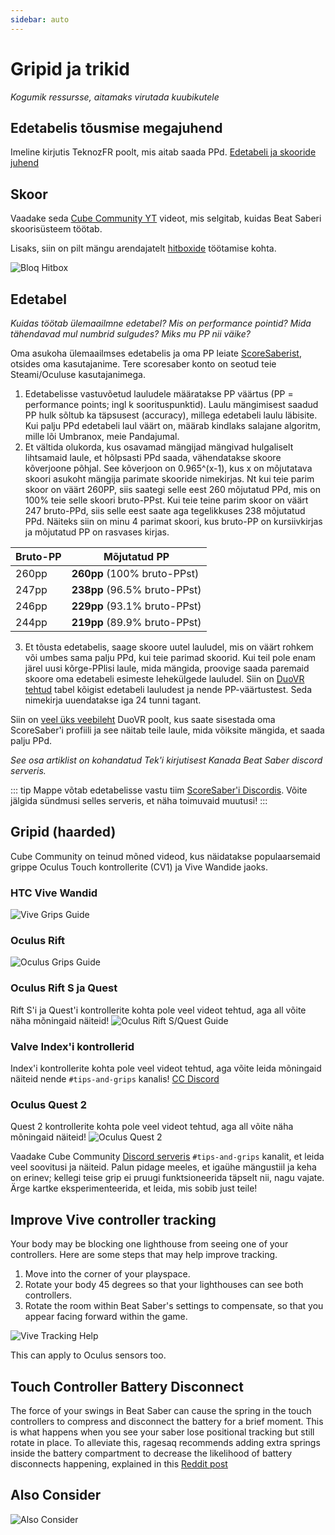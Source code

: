 ```yaml
---
sidebar: auto
---
```


# Gripid ja trikid
_Kogumik ressursse, aitamaks virutada kuubikutele_

## Edetabelis tõusmise megajuhend
Imeline kirjutis TeknozFR poolt, mis aitab saada PPd. [Edetabeli ja skooride juhend](./ranking-guide)

## Skoor
Vaadake seda [Cube Community YT](https://www.youtube.com/channel/UCdG9zS8jVcQIKl7plwWXUkg) videot, mis selgitab, kuidas Beat Saberi skoorisüsteem töötab.

<YouTube url='https://www.youtube.com/watch?v=rVbXCGddspA' />

Lisaks, siin on pilt mängu arendajatelt [hitboxide](https://twitter.com/Split82/status/979365834324889600) töötamise kohta.

![Bloq Hitbox](~@images/mapping/hitbox-from-split.jpg)

## Edetabel
*Kuidas töötab ülemaailmne edetabel? Mis on performance pointid? Mida tähendavad mul numbrid sulgudes? Miks mu PP nii väike?*

Oma asukoha ülemaailmses edetabelis ja oma PP leiate [ScoreSaberist](https://scoresaber.com/global), otsides oma kasutajanime. Tere scoresaber konto on seotud teie Steami/Oculuse kasutajanimega.

1. Edetabelisse vastuvõetud lauludele määratakse PP väärtus (PP = performance points; ingl k soorituspunktid). Laulu mängimisest saadud PP hulk sõltub ka täpsusest (accuracy), millega edetabeli laulu läbisite. Kui palju PPd edetabeli laul väärt on, määrab kindlaks salajane algoritm, mille lõi Umbranox, meie Pandajumal.
2. Et vältida olukorda, kus osavamad mängijad mängivad hulgaliselt lihtsamaid laule, et hõlpsasti PPd saada, vähendatakse skoore kõverjoone põhjal. See kõverjoon on 0.965^(x-1), kus x on mõjutatava skoori asukoht mängija parimate skooride nimekirjas. Nt kui teie parim skoor on väärt 260PP, siis saategi selle eest 260 mõjutatud PPd, mis on 100% teie selle skoori bruto-PPst. Kui teie teine parim skoor on väärt 247 bruto-PPd, siis selle eest saate aga tegelikkuses 238 mõjutatud PPd. Näiteks siin on minu 4 parimat skoori, kus bruto-PP on kursiivkirjas ja mõjutatud PP on rasvases kirjas.

| Bruto-PP | Mõjutatud PP                 |
| -------- | ---------------------------- |
| 260pp    | **260pp** (100% bruto-PPst)  |
| 247pp    | **238pp** (96.5% bruto-PPst) |
| 246pp    | **229pp** (93.1% bruto-PPst) |
| 244pp    | **219pp** (89.9% bruto-PPst) |

3. Et tõusta edetabelis, saage skoore uutel lauludel, mis on väärt rohkem või umbes sama palju PPd, kui teie parimad skoorid. Kui teil pole enam järel uusi kõrge-PPlisi laule, mida mängida, proovige saada paremaid skoore oma edetabeli esimeste lehekülgede lauludel. Siin on [DuoVR tehtud](https://docs.google.com/spreadsheets/d/1ufWgF2tWS0gD3pIr0_d37EkIcmCrUy1x6hyzPEZDPNc/edit#gid=1775412672) tabel kõigist edetabeli lauludest ja nende PP-väärtustest. Seda nimekirja uuendatakse iga 24 tunni tagant.

Siin on [veel üks veebileht](https://duovr.github.io/BigPP/) DuoVR poolt, kus saate sisestada oma ScoreSaber'i profiili ja see näitab teile laule, mida võiksite mängida, et saada palju PPd.

*See osa artiklist on kohandatud Tek'i kirjutisest Kanada Beat Saber discord serveris.*

::: tip Mappe võtab edetabelisse vastu tiim [ScoreSaber'i Discordis](https://discord.gg/WpuDMwU). Võite jälgida sündmusi selles serveris, et näha toimuvaid muutusi! :::

## Gripid (haarded)
Cube Community on teinud mõned videod, kus näidatakse populaarsemaid grippe Oculus Touch kontrollerite (CV1) ja Vive Wandide jaoks.

### HTC Vive Wandid
<YouTube url='https://www.youtube.com/watch?v=G7x_wb7RrgU' />

![Vive Grips Guide](~@images/grips-and-tricks/vive-grips-guide.jpg)

### Oculus Rift
<YouTube url='https://www.youtube.com/watch?v=XFt90q69aEA' />

![Oculus Grips Guide](~@images/grips-and-tricks/oculus-grips-guide.jpg)

### Oculus Rift S ja Quest
Rift S'i ja Quest'i kontrollerite kohta pole veel videot tehtud, aga all võite näha mõningaid näiteid! ![Oculus Rift S/Quest Guide](~@images/grips-and-tricks/touch2-grips.jpg)

### Valve Index'i kontrollerid
Index'i kontrollerite kohta pole veel videot tehtud, aga võite leida mõningaid näiteid nende `#tips-and-grips` kanalis! [CC Discord](https://discord.gg/dwe8mbC)

### Oculus Quest 2
Quest 2 kontrollerite kohta pole veel videot tehtud, aga all võite näha mõningaid näiteid! ![Oculus Quest 2](~@images/grips-and-tricks/touch3-grips.jpg)

Vaadake Cube Community [Discord serveris](https://discord.gg/dwe8mbC) `#tips-and-grips` kanalit, et leida veel soovitusi ja näiteid. Palun pidage meeles, et igaühe mängustiil ja keha on erinev; kellegi teise grip ei pruugi funktsioneerida täpselt nii, nagu vajate. Ärge kartke eksperimenteerida, et leida, mis sobib just teile!

## Improve Vive controller tracking
Your body may be blocking one lighthouse from seeing one of your controllers. Here are some steps that may help improve tracking.

1. Move into the corner of your playspace.
2. Rotate your body 45 degrees so that your lighthouses can see both controllers.
3. Rotate the room within Beat Saber's settings to compensate, so that you appear facing forward within the game.

![Vive Tracking Help](~@images/grips-and-tricks/vive-tracking-help.gif)

This can apply to Oculus sensors too.

## Touch Controller Battery Disconnect
The force of your swings in Beat Saber can cause the spring in the touch controllers to compress and disconnect the battery for a brief moment. This is what happens when you see your saber lose positional tracking but still rotate in place. To alleviate this, ragesaq recommends adding extra springs inside the battery compartment to decrease the likelihood of battery disconnects happening, explained in this [Reddit post](https://www.reddit.com/r/oculus/comments/a2h7o4/psa_adding_an_additional_spring_to_the_battery/?st=JR9Q7OEZ&sh=a7a3d091)

## Also Consider
![Also Consider](~@images/grips-and-tricks/allow-adequate-room-around-you-during-game-play-put-on-27689465.png)
